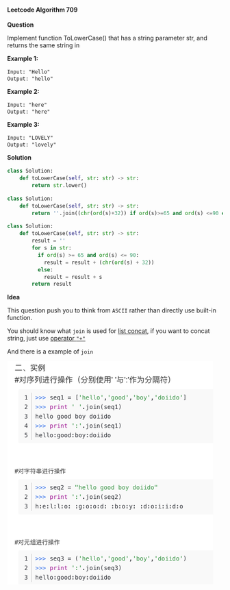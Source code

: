 #### Leetcode Algorithm 709

**Question**

Implement function ToLowerCase() that has a string parameter str, and returns the same string in 

 **Example 1:**

```
Input: "Hello"
Output: "hello"
```

**Example 2:**

```
Input: "here"
Output: "here"
```

**Example 3:**

```
Input: "LOVELY"
Output: "lovely"
```

**Solution**

```python
class Solution:
    def toLowerCase(self, str: str) -> str:
        return str.lower()
```

```python
class Solution:
    def toLowerCase(self, str: str) -> str:
        return ''.join((chr(ord(s)+32)) if ord(s)>=65 and ord(s) <=90 else s for s in str)
```

```python
class Solution:
    def toLowerCase(self, str: str) -> str:
        result = ''
        for s in str:
          if ord(s) >= 65 and ord(s) <= 90:
            result = result + (chr(ord(s) + 32))
          else:
            result = result + s
        return result
```

**Idea**

This question push you to think from `ASCII` rather than directly use built-in function.



You should know what `join` is used for <u>list concat</u>, if you want to concat string, just use <u>operator `"+"`</u>

And there is a example of `join`

![image-20191229212931401](00_PythonNote.assets/image-20191229212931401.png)


